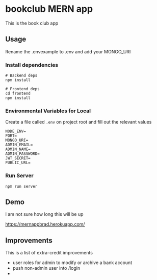 # bookclub MERN app

This is the book club app

## Usage

Rename the .envexample to .env and add your MONGO_URI

### Install dependencies

```
# Backend deps
npm install

# Frontend deps
cd frontend
npm install
```

### Environmental Variables for Local

Create a file called `.env` on project root and fill out the relevant values

```
NODE_ENV=
PORT=
MONGO_URI=
ADMIN_EMAIL=
ADMIN_NAME=
ADMIN_PASSWORD=
JWT_SECRET=
PUBLIC_URL=
```

### Run Server

```
npm run server
```

## Demo

I am not sure how long this will be up

https://mernappbrad.herokuapp.com/

## Improvements

This is a list of extra-credit improvements

- user roles for admin to modify or archive a bank account
- push non-admin user into /login
-
